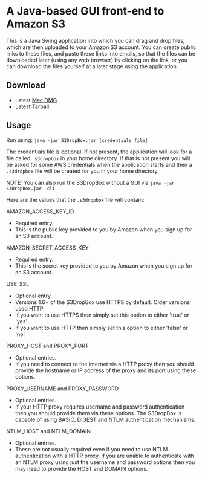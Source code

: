 A Java-based GUI front-end to Amazon S3
=======================================

This is a Java Swing application into which you can drag and drop files, which are then uploaded to your
Amazon S3 account. You can create public links to these files, and paste these links into emails, so that
the files can be downloaded later (using any web browser) by clicking on the link, or you can download the
files yourself at a later stage using the application.

Download
--------

* Latest [Mac DMG](https://dl.dropboxusercontent.com/u/51552990/S3DropBox-20131209.dmg)
* Latest [Tarball](https://dl.dropboxusercontent.com/u/51552990/S3DropBox-20131209.tar.gz)

Usage
-----

Run using: `java -jar S3DropBox.jar [credentials file]`

The credentials file is optional. If not present, the application will look for a file called `.s3dropbox`
in your home directory. If that is not present you will be asked for some AWS credentials when the
application starts and then a `.s3dropbox` file will be created for you in your home directory.

NOTE: You can also run the S3DropBox without a GUI via `java -jar S3DropBox.jar -cli`

Here are the values that the `.s3dropbox` file will contain:

AMAZON\_ACCESS\_KEY\_ID

* Required entry.
* This is the public key provided to you by Amazon when you sign up for an S3 account.

AMAZON\_SECRET\_ACCESS\_KEY

* Required entry.
* This is the secret key provided to you by Amazon when you sign up for an S3 account.

USE\_SSL

* Optional entry.
* Versions 1.6+ of the S3DropBox use HTTPS by default. Older versions used HTTP.
* If you want to use HTTPS then simply set this option to either 'true' or 'yes'.
* If you want to use HTTP then simply set this option to either 'false' or 'no'.

PROXY\_HOST and PROXY\_PORT

* Optional entries.
* If you need to connect to the internet via a HTTP proxy then you should provide
  the hostname or IP address of the proxy and its port using these options.

PROXY\_USERNAME and PROXY\_PASSWORD

* Optional entries.
* If your HTTP proxy requires username and password authentication then you should
  provide them via these options. The S3DropBox is capable of using BASIC, DIGEST
  and NTLM authentication mechanisms.

NTLM\_HOST and NTLM\_DOMAIN

* Optional entries.
* These are not usually required even if you need to use NTLM authentication with
  a HTTP proxy. If you are unable to authenticate with an NTLM proxy using just the
  username and password options then you may need to provide the HOST and DOMAIN options.
